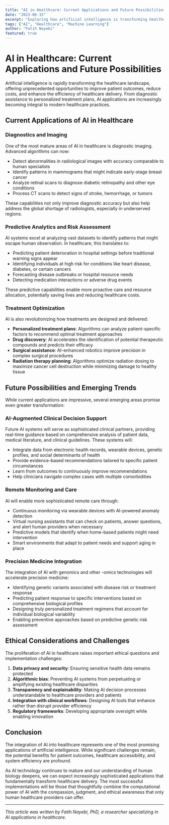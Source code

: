 ```yaml
---
title: "AI in Healthcare: Current Applications and Future Possibilities"
date: "2023-06-15"
excerpt: "Exploring how artificial intelligence is transforming healthcare diagnosis, treatment, and patient care."
tags: ["AI", "Healthcare", "Machine Learning"]
author: "Fatih Nayebi"
featured: true
---
```


# AI in Healthcare: Current Applications and Future Possibilities

Artificial intelligence is rapidly transforming the healthcare landscape, offering unprecedented opportunities to improve patient outcomes, reduce costs, and enhance the efficiency of healthcare delivery. From diagnostic assistance to personalized treatment plans, AI applications are increasingly becoming integral to modern healthcare practices.

## Current Applications of AI in Healthcare

### Diagnostics and Imaging

One of the most mature areas of AI in healthcare is diagnostic imaging. Advanced algorithms can now:

- Detect abnormalities in radiological images with accuracy comparable to human specialists
- Identify patterns in mammograms that might indicate early-stage breast cancer
- Analyze retinal scans to diagnose diabetic retinopathy and other eye conditions
- Process CT scans to detect signs of stroke, hemorrhage, or tumors

These capabilities not only improve diagnostic accuracy but also help address the global shortage of radiologists, especially in underserved regions.

### Predictive Analytics and Risk Assessment

AI systems excel at analyzing vast datasets to identify patterns that might escape human observation. In healthcare, this translates to:

- Predicting patient deterioration in hospital settings before traditional warning signs appear
- Identifying individuals at high risk for conditions like heart disease, diabetes, or certain cancers
- Forecasting disease outbreaks or hospital resource needs
- Detecting medication interactions or adverse drug events

These predictive capabilities enable more proactive care and resource allocation, potentially saving lives and reducing healthcare costs.

### Treatment Optimization

AI is also revolutionizing how treatments are designed and delivered:

- **Personalized treatment plans**: Algorithms can analyze patient-specific factors to recommend optimal treatment approaches
- **Drug discovery**: AI accelerates the identification of potential therapeutic compounds and predicts their efficacy
- **Surgical assistance**: AI-enhanced robotics improve precision in complex surgical procedures
- **Radiation therapy planning**: Algorithms optimize radiation dosing to maximize cancer cell destruction while minimizing damage to healthy tissue

## Future Possibilities and Emerging Trends

While current applications are impressive, several emerging areas promise even greater transformation:

### AI-Augmented Clinical Decision Support

Future AI systems will serve as sophisticated clinical partners, providing real-time guidance based on comprehensive analysis of patient data, medical literature, and clinical guidelines. These systems will:

- Integrate data from electronic health records, wearable devices, genetic profiles, and social determinants of health
- Provide evidence-based recommendations tailored to specific patient circumstances
- Learn from outcomes to continuously improve recommendations
- Help clinicians navigate complex cases with multiple comorbidities

### Remote Monitoring and Care

AI will enable more sophisticated remote care through:

- Continuous monitoring via wearable devices with AI-powered anomaly detection
- Virtual nursing assistants that can check on patients, answer questions, and alert human providers when necessary
- Predictive models that identify when home-based patients might need intervention
- Smart environments that adapt to patient needs and support aging in place

### Precision Medicine Integration

The integration of AI with genomics and other -omics technologies will accelerate precision medicine:

- Identifying genetic variants associated with disease risk or treatment response
- Predicting patient response to specific interventions based on comprehensive biological profiles
- Designing truly personalized treatment regimens that account for individual biological variability
- Enabling preventive approaches based on predictive genetic risk assessment

## Ethical Considerations and Challenges

The proliferation of AI in healthcare raises important ethical questions and implementation challenges:

1. **Data privacy and security**: Ensuring sensitive health data remains protected
2. **Algorithmic bias**: Preventing AI systems from perpetuating or amplifying existing healthcare disparities
3. **Transparency and explainability**: Making AI decision processes understandable to healthcare providers and patients
4. **Integration with clinical workflows**: Designing AI tools that enhance rather than disrupt provider efficiency
5. **Regulatory frameworks**: Developing appropriate oversight while enabling innovation

## Conclusion

The integration of AI into healthcare represents one of the most promising applications of artificial intelligence. While significant challenges remain, the potential benefits for patient outcomes, healthcare accessibility, and system efficiency are profound. 

As AI technology continues to mature and our understanding of human biology deepens, we can expect increasingly sophisticated applications that fundamentally transform healthcare delivery. The most successful implementations will be those that thoughtfully combine the computational power of AI with the compassion, judgment, and ethical awareness that only human healthcare providers can offer.

---

*This article was written by Fatih Nayebi, PhD, a researcher specializing in AI applications in healthcare.* 